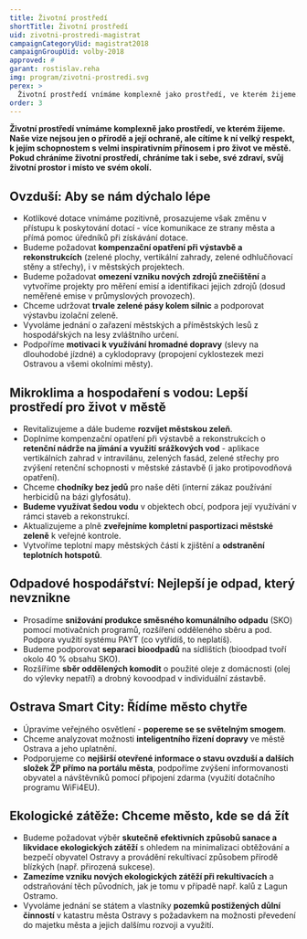 ```yaml
---
title: Životní prostředí
shortTitle: Životní prostředí
uid: zivotni-prostredi-magistrat
campaignCategoryUid: magistrat2018
campaignGroupUid: volby-2018
approved: #
garant: rostislav.reha
img: program/zivotni-prostredi.svg
perex: >
  Životní prostředí vnímáme komplexně jako prostředí, ve kterém žijeme. Naše vize nejsou jen o přírodě a její ochraně, ale cítíme k ní velký respekt, k jejím schopnostem s velmi inspirativním přínosem i pro život ve městě. Pokud chráníme životní prostředí, chráníme tak i sebe, své zdraví, svůj životní prostor i místo ve svém okolí.
order: 3
---
```


**Životní prostředí vnímáme komplexně jako prostředí, ve kterém žijeme. Naše vize nejsou jen o přírodě a její ochraně, ale cítíme k ní velký respekt, k jejím schopnostem s velmi inspirativním přínosem i pro život ve městě. Pokud chráníme životní prostředí, chráníme tak i sebe, své zdraví, svůj životní prostor i místo ve svém okolí.**

## Ovzduší: Aby se nám dýchalo lépe

<ul>
  <li>Kotlíkové dotace vnímáme pozitivně, prosazujeme však změnu v přístupu k poskytování dotací - více komunikace ze strany města a přímá pomoc úředníků při získávání dotace.</li>
  <li>Budeme požadovat <b>kompenzační opatření při výstavbě a rekonstrukcích</b> (zelené plochy, vertikální zahrady, zelené odhlučňovací stěny a střechy), i v městských projektech.</li>
  <li>Budeme požadovat <b>omezení vzniku nových zdrojů znečištění</b> a vytvoříme projekty pro měření emisí a identifikaci jejich zdrojů (dosud neměřené emise v průmyslových provozech).</li>
  <li>Chceme udržovat <b>trvale zelené pásy kolem silnic</b> a podporovat výstavbu izolační zeleně.</li>
  <li>Vyvoláme jednání o zařazení městských a příměstských lesů z hospodářských na lesy zvláštního určení.</li>
  <li>Podpoříme <b>motivaci k využívání hromadné dopravy</b> (slevy na dlouhodobé jízdné) a cyklodopravy (propojení cyklostezek mezi Ostravou a všemi okolními městy).</li>
</ul>

## Mikroklima a hospodaření s vodou: Lepší prostředí pro život v městě

<ul>
  <li>Revitalizujeme a dále budeme <b>rozvíjet městskou zeleň</b>.</li>
  <li>Doplníme kompenzační opatření při výstavbě a rekonstrukcích o <b>retenční nádrže na jímání a využití srážkových vod</b> - aplikace vertikálních zahrad v intravilánu, zelených fasád, zelené střechy pro zvýšení retenční schopnosti v městské zástavbě (i jako protipovodňová opatření).</li>
  <li>Chceme <b>chodníky bez jedů</b> pro naše děti (interní zákaz používání herbicidů na bázi glyfosátu).</li>
  <li><b>Budeme využívat šedou vodu</b> v objektech obcí, podpora její využívání v rámci staveb a rekonstrukcí.</li>
  <li>Aktualizujeme a plně <b>zveřejníme kompletní pasportizaci městské zeleně</b> k veřejné kontrole.</li>
  <li>Vytvoříme teplotní mapy městských částí k zjištění a <b>odstranění teplotních hotspotů</b>.</li>
</ul>

## Odpadové hospodářství: Nejlepší je odpad, který nevznikne

<ul>
  <li>Prosadíme <b>snižování produkce směsného komunálního odpadu</b> (SKO) pomocí motivačních programů, rozšíření odděleného sběru a pod. Podpora využití systému PAYT (co vytřídíš, to neplatíš).</li>
  <li>Budeme podporovat <b>separaci bioodpadů</b> na sídlištích (bioodpad tvoří okolo 40 % obsahu SKO).</li>
  <li>Rozšíříme <b>sběr oddělených komodit</b> o použité oleje z domácnosti (olej do výlevky nepatří) a drobný kovoodpad v individuální zástavbě.</li>
</ul>

## Ostrava Smart City: Řídíme město chytře

<ul>
  <li>Úpravíme veřejného osvětlení - <b>popereme se se světelným smogem</b>.</li>
  <li>Chceme analyzovat možnosti <b>inteligentního řízení dopravy</b> ve městě Ostrava a jeho uplatnění.</li>
  <li>Podporujeme co <b>nejširší otevřené informace o stavu ovzduší a dalších složek ŽP přímo na portálu města</b>, podpoříme zvýšení informovanosti obyvatel a návštěvníků pomocí připojení zdarma (využití dotačního programu WiFi4EU).</li>
</ul>

## Ekologické zátěže: Chceme město, kde se dá žít

<ul>
  <li>Budeme požadovat výběr <b>skutečně efektivních způsobů sanace a likvidace ekologických zátěží</b> s ohledem na minimalizaci obtěžování a bezpečí obyvatel Ostravy a provádění rekultivací způsobem přírodě blízkých (např. přirozená sukcese).</li>
  <li><b>Zamezíme vzniku nových ekologických zátěží při rekultivacích</b> a odstraňování těch původních, jak je tomu v případě např. kalů z Lagun Ostramo.</li>
  <li>Vyvoláme jednání se státem a vlastníky <b>pozemků postižených důlní činností</b> v katastru města Ostravy s požadavkem na možnosti převedení do majetku města a jejich dalšímu rozvoji a využití.</li>
</ul>
